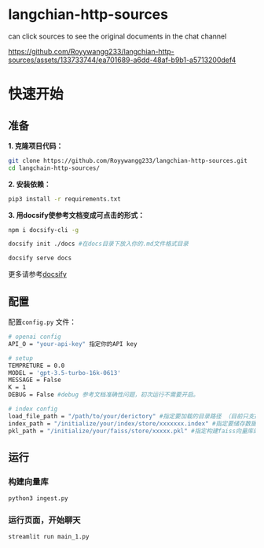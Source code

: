 # langchian-http-sources
can click sources to see the original documents in the chat channel


https://github.com/Royywangg233/langchian-http-sources/assets/133733744/ea701689-a6dd-48af-b9b1-a5713200def4

# 快速开始

## 准备

**1. 克隆项目代码：**

``` bash
git clone https://github.com/Royywangg233/langchian-http-sources.git
cd langchain-http-sources/
```

**2. 安装依赖：** 

``` bash
pip3 install -r requirements.txt
```

**3. 用docsify使参考文档变成可点击的形式：**

``` bash
npm i docsify-cli -g
```

``` bash
docsify init ./docs #在docs目录下放入你的.md文件格式目录
```

``` bash
docsify serve docs
```
更多请参考[docsify](https://docsify.js.org/#/quickstart?id=initialize)


## 配置

配置`config.py` 文件：

``` bash
# openai config
API_O = "your-api-key" 指定你的API key

# setup
TEMPRETURE = 0.0
MODEL = 'gpt-3.5-turbo-16k-0613'
MESSAGE = False
K = 1
DEBUG = False #debug 参考文档准确性问题，初次运行不需要开启。

# index config
load_file_path = "/path/to/your/derictory" #指定要加载的目录路径 （目前只支持markdwon格式）
index_path = "/initialize/your/index/store/xxxxxxx.index" #指定要储存数据的向量库的路径
pkl_path = "/initialize/your/faiss/store/xxxxx.pkl" #指定构建faiss向量库的路径
```


## 运行

### 构建向量库

``` bash
python3 ingest.py
```

### 运行页面，开始聊天

``` bash
streamlit run main_1.py
```

